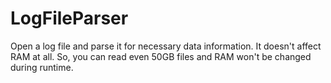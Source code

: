 # LogFileParser
Open a log file and parse it for necessary data information. It doesn't affect RAM at all. So, you can read even 50GB files and RAM won't be changed during runtime.
